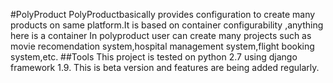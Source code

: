 #PolyProduct
PolyProductbasically provides configuration to create many products on same platform.It is based on container configurability ,anything here is a container
In polyproduct user can create many projects such as movie recomendation system,hospital management system,flight booking system,etc.
##Tools
This project is tested on python 2.7 using django framework 1.9.
This is beta version and features are being added regularly.
